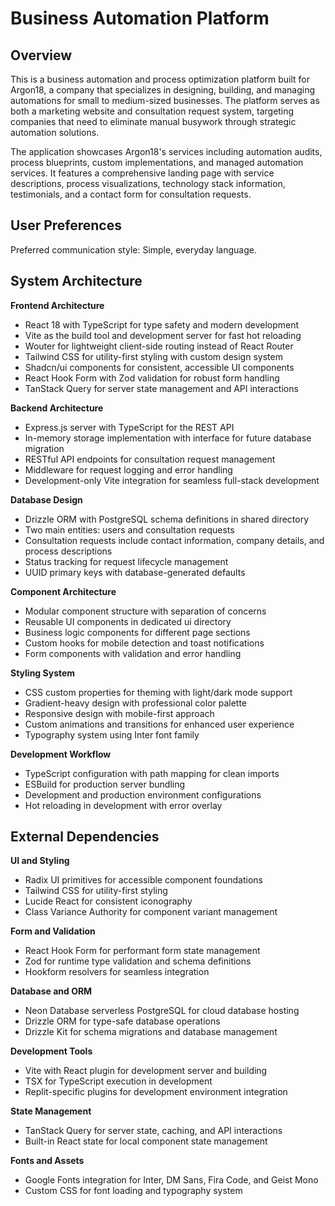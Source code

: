 # Business Automation Platform

## Overview

This is a business automation and process optimization platform built for Argon18, a company that specializes in designing, building, and managing automations for small to medium-sized businesses. The platform serves as both a marketing website and consultation request system, targeting companies that need to eliminate manual busywork through strategic automation solutions.

The application showcases Argon18's services including automation audits, process blueprints, custom implementations, and managed automation services. It features a comprehensive landing page with service descriptions, process visualizations, technology stack information, testimonials, and a contact form for consultation requests.

## User Preferences

Preferred communication style: Simple, everyday language.

## System Architecture

**Frontend Architecture**
- React 18 with TypeScript for type safety and modern development
- Vite as the build tool and development server for fast hot reloading
- Wouter for lightweight client-side routing instead of React Router
- Tailwind CSS for utility-first styling with custom design system
- Shadcn/ui components for consistent, accessible UI components
- React Hook Form with Zod validation for robust form handling
- TanStack Query for server state management and API interactions

**Backend Architecture**
- Express.js server with TypeScript for the REST API
- In-memory storage implementation with interface for future database migration
- RESTful API endpoints for consultation request management
- Middleware for request logging and error handling
- Development-only Vite integration for seamless full-stack development

**Database Design**
- Drizzle ORM with PostgreSQL schema definitions in shared directory
- Two main entities: users and consultation requests
- Consultation requests include contact information, company details, and process descriptions
- Status tracking for request lifecycle management
- UUID primary keys with database-generated defaults

**Component Architecture**
- Modular component structure with separation of concerns
- Reusable UI components in dedicated ui directory
- Business logic components for different page sections
- Custom hooks for mobile detection and toast notifications
- Form components with validation and error handling

**Styling System**
- CSS custom properties for theming with light/dark mode support
- Gradient-heavy design with professional color palette
- Responsive design with mobile-first approach
- Custom animations and transitions for enhanced user experience
- Typography system using Inter font family

**Development Workflow**
- TypeScript configuration with path mapping for clean imports
- ESBuild for production server bundling
- Development and production environment configurations
- Hot reloading in development with error overlay

## External Dependencies

**UI and Styling**
- Radix UI primitives for accessible component foundations
- Tailwind CSS for utility-first styling
- Lucide React for consistent iconography
- Class Variance Authority for component variant management

**Form and Validation**
- React Hook Form for performant form state management
- Zod for runtime type validation and schema definitions
- Hookform resolvers for seamless integration

**Database and ORM**
- Neon Database serverless PostgreSQL for cloud database hosting
- Drizzle ORM for type-safe database operations
- Drizzle Kit for schema migrations and database management

**Development Tools**
- Vite with React plugin for development server and building
- TSX for TypeScript execution in development
- Replit-specific plugins for development environment integration

**State Management**
- TanStack Query for server state, caching, and API interactions
- Built-in React state for local component state management

**Fonts and Assets**
- Google Fonts integration for Inter, DM Sans, Fira Code, and Geist Mono
- Custom CSS for font loading and typography system